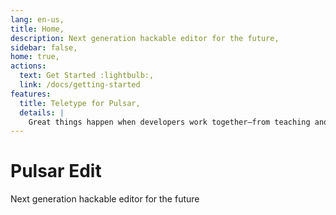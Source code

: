 ```yaml
---
lang: en-us,
title: Home,
description: Next generation hackable editor for the future,
sidebar: false,
home: true,
actions:
  text: Get Started :lightbulb:,
  link: /docs/getting-started
features:
  title: Teletype for Pulsar,
  details: |
    Great things happen when developers work together—from teaching and sharing knowledge to building better software. Teletype for Atom makes collaborating on code just as easy as it is to code alone, right from your editor. Share your workspace and edit code together in real time. To start collaborating, open Teletype in Atom and install the package.
---
```


# Pulsar Edit

Next generation hackable editor for the future

